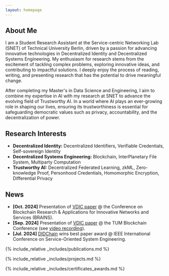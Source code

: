 ```yaml
---
layout: homepage
---
```


## About Me

I am a Student Research Assistant at the Service-centric Networking Lab (SNET) of Technical University Berlin, driven by a passion for advancing innovative technologies in Decentralized Identity and Decentralized Systems Engineering. 
My enthusiasm for research stems from the excitement of tackling complex problems, exploring innovative ideas, and contributing to impactful solutions. 
I deeply enjoy the process of reading, writing, and presenting research that has the potential to drive meaningful change.

After completing my Master's in Data Science and Engineering, I aim to combine my expertise in AI with my research at SNET to advance the evolving field of Trustworthy AI.
In a world where AI plays an ever-growing role in shaping our lives, ensuring its trustworthiness is essential for safeguarding democratic values such as privacy, accountability, and the decentralization of power.

## Research Interests

- **Decentralized Identity:** Decentralized Identifiers, Verifiable Credentials, Self-sovereign Identity
- **Decentralized Systems Engineering:** Blockchain, InterPlanetary File System, Multiparty Computation
- **Trustworthy AI:** Decentralized Federated Learning, zkML, Zero-knowledge Proof, Personhood Credentials, Homomorphic Encryption, Differential Privacy

## News

- **[Oct. 2024]** Presentation of [VDIC paper](https://ieeexplore.ieee.org/abstract/document/10732266) @ the Conference on Blockchain Research & Applications for Innovative Networks and Services (BRAINS).
- **[Sep. 2024]** Presentation of [VDIC paper](https://ieeexplore.ieee.org/abstract/document/10732266) @ the TUM Blockchain Conference (see [video recording](https://www.youtube.com/watch?v=cieSpOdJZVs)).
- **[Jul. 2024]** [DIDChain](https://ieeexplore.ieee.org/document/10685340) wins best paper award @ IEEE International Conference on Service-Oriented System Engineering.

{% include_relative _includes/publications.md %}

{% include_relative _includes/projects.md %}

{% include_relative _includes/certificates_awards.md %}


